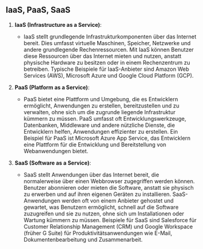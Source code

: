 ## IaaS, PaaS, SaaS



1. **IaaS (Infrastructure as a Service)**:
   
   - IaaS stellt grundlegende Infrastrukturkomponenten über das Internet bereit. Dies umfasst virtuelle Maschinen, Speicher, Netzwerke und andere grundlegende Rechenressourcen. Mit IaaS können Benutzer diese Ressourcen über das Internet mieten und nutzen, anstatt physische Hardware zu besitzen oder in einem Rechenzentrum zu betreiben. Typische Beispiele für IaaS-Anbieter sind Amazon Web Services (AWS), Microsoft Azure und Google Cloud Platform (GCP).

2. **PaaS (Platform as a Service)**:
   
   - PaaS bietet eine Plattform und Umgebung, die es Entwicklern ermöglicht, Anwendungen zu erstellen, bereitzustellen und zu verwalten, ohne sich um die zugrunde liegende Infrastruktur kümmern zu müssen. PaaS umfasst oft Entwicklungswerkzeuge, Datenbanken, Middleware und andere nützliche Dienste, die Entwicklern helfen, Anwendungen effizienter zu erstellen. Ein Beispiel für PaaS ist Microsoft Azure App Service, das Entwicklern eine Plattform für die Entwicklung und Bereitstellung von Webanwendungen bietet.

3. **SaaS (Software as a Service)**:
   
   - SaaS stellt Anwendungen über das Internet bereit, die normalerweise über einen Webbrowser zugegriffen werden können. Benutzer abonnieren oder mieten die Software, anstatt sie physisch zu erwerben und auf ihren eigenen Geräten zu installieren. SaaS-Anwendungen werden oft von einem Anbieter gehostet und gewartet, was Benutzern ermöglicht, schnell auf die Software zuzugreifen und sie zu nutzen, ohne sich um Installationen oder Wartung kümmern zu müssen. Beispiele für SaaS sind Salesforce für Customer Relationship Management (CRM) und Google Workspace (früher G Suite) für Produktivitätsanwendungen wie E-Mail, Dokumentenbearbeitung und Zusammenarbeit.
